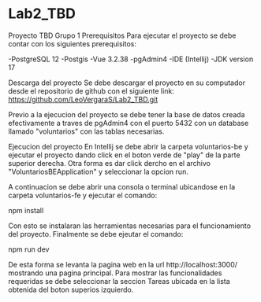# Lab2_TBD
Proyecto TBD Grupo 1
Prerequisitos
Para ejecutar el proyecto se debe contar con los siguientes prerequisitos:

-PostgreSQL 12 -Postgis -Vue 3.2.38 -pgAdmin4 -IDE (Intellij) -JDK version 17

Descarga del proyecto
Se debe descargar el proyecto en su computador desde el repositorio de github con el siguiente link: https://github.com/LeoVergaraS/Lab2_TBD.git

Previo a la ejecucion del proyecto se debe tener la base de datos creada efectivamente a traves de pgAdmin4 con el puerto 5432 con un database llamado "voluntarios" con las tablas necesarias.

Ejecucion del proyecto
En Intellij se debe abrir la carpeta voluntarios-be y ejecutar el proyecto dando click en el boton verde de "play" de la parte superior derecha. Otra forma es dar click dercho en el archivo "VoluntariosBEApplication" y seleccionar la opcion run.

A continuacion se debe abrir una consola o terminal ubicandose en la carpeta voluntarios-fe y ejecutar el comando:

npm install

Con esto se instalaran las herramientas necesarias para el funcionamiento del proyecto. Finalmente se debe ejeutar el comando:

npm run dev

De esta forma se levanta la pagina web en la url http://localhost:3000/ mostrando una pagina principal. Para mostrar las funcionalidades requeridas se debe seleccionar la seccion Tareas ubicada en la lista obtenida del boton superios izquierdo.
